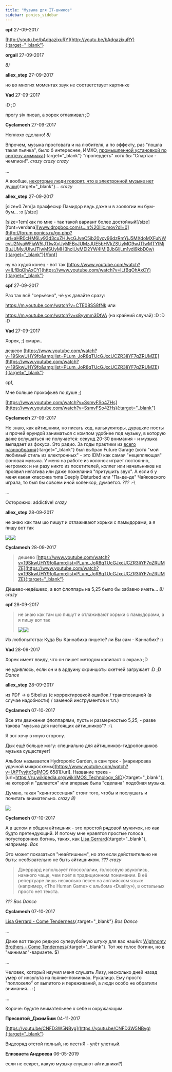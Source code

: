 ```yaml
---
title: "Музыка для IT-шников"
sidebar: ponics_sidebar
---
```


**cpf** 27-09-2017

[http://youtu.be/bAdqazixuRY](http://youtu.be/bAdqazixuRY){:target="_blank"}


**orgail** 27-09-2017

 *8)*


**allex_step** 27-09-2017

но во многих моментах звук не соответствует картинке


**Vad** 27-09-2017

 :D ;D

прогу siv писал, а хорек отлаживал ;D


**Cyclamech** 27-09-2017

Неплохо сделано! *8)*

Впрочем, музыка простовата и на любителя, а по эффекту, раз "пошла такая пьянка", было б интереснее, ИМХО, [промышленной установкой по синтезу аммиака](https://ru.wikipedia.org/wiki/%D0%9F%D1%80%D0%BE%D1%86%D0%B5%D1%81%D1%81_%D0%93%D0%B0%D0%B1%D0%B5%D1%80%D0%B0){:target="_blank"} "пропердеть" хотя бы "Спартак - чемпион!". *crazy* *crazy* *crazy*

…

А вообще, [некоторые люди говорят, что в электронной музыке нет души](https://www.mixcloud.com/Disia/some-people-say-that-electronic-music-has-not-got-soul/){:target="_blank"}… *crazy*


**allex_step** 27-09-2017

[size=0.7em]а прахфесыр Памидор ведь даже и в зоологии ни бум-бум... :o [/size]

[size=1em]как по мне - так такой вариант более достойный[/size][font=verdana][www.dropbox.com/s...n%20Ilic.mov?dl=0](http://forum.ponics.ru/go.php?url=aHR0cHM6Ly93d3cuZHJvcGJveC5jb20vcy96dzRmYjJ5MXdoMXFuNWcvU2NyaWFiaW5lJTIwXyUyMFByJUMzJUE5bHVkZSUyMG9wJTIwMTYlMjBuJUMyJUIwJTIwMSUyMHBhciUyMEl2YW4lMjBJbGljLm1vdj9kbD0w){:target="_blank"}[/font]

ну на худой конец - вот так [https://www.youtube.com/watch?v=ILfBqOhAxCY](https://www.youtube.com/watch?v=ILfBqOhAxCY){:target="_blank"}


**cpf** 27-09-2017

Раз так всё "серьёзно", чё уж давайте сразу:

https://m.youtube.com/watch?v=CTE08SS8fNk или

https://m.youtube.com/watch?v=x8yymm3DtVA (на крайний случай) :D :D :D


**Vad** 27-09-2017

Хорек, ;) смари..

дешево [https://www.youtube.com/watch?v=19SkwUHY9fo&amp;list=PLum_JoR8qTUcGJxcUCZR3IiYF7qZRUMZE](https://www.youtube.com/watch?v=19SkwUHY9fo&amp;list=PLum_JoR8qTUcGJxcUCZR3IiYF7qZRUMZE){:target="_blank"}

cpf,

Мне больше прокофьев по душе ;)

[https://www.youtube.com/watch?v=SsmvFSo4ZHs](https://www.youtube.com/watch?v=SsmvFSo4ZHs){:target="_blank"}


**Cyclamech** 27-09-2017

Не знаю, как айтишники, но писать код, калькуляторы, дурацкие посты и прочей ерундой заниматься с компом удобнее под музыку, в которую даже вслушаться не получается: секунд 20-30 внимания - и музыка выпадает из фокуса. Это радио. За годы практики из [всего разнообразия](https://www.di.fm/channels){:target="_blank"} был выбран Future Garage (хотя "мой любимый стиль из електронных" - это IDM) как самая "нецепляющая" фоновая музыка. У меня на работе из колонок играет постоянно, негромко: и ни разу никто из посетителей, коллег или начальников не проявил негатива или даже пожелания "притушить звук". А если б у меня какая классика типа Deeply Disturbed или "Па-де-де" Чайковского играла, то был бы совсем иной коленкор, думается. *???* :-\

…

Осторожно: addictive! *crazy*


**allex_step** 28-09-2017

не знаю как там шо пишут и отлаживают хорьки с памыдорами, а я пишу вот так 

![](http://i.piccy.info/i9/a4eef2bd27d1f631670788c4cb00da3d/1506576175/126694/1149857/Screen_Shot_2017_09_28_at_08_20_05_800.jpg)![](http://i.piccy.info/a3/2017-09-28-05-22/i9-11618558/800x500-r/i.gif)


**Cyclamech** 28-09-2017

> дешево [https://www.youtube.com/watch?v=19SkwUHY9fo&amp;list=PLum_JoR8qTUcGJxcUCZR3IiYF7qZRUMZE](https://www.youtube.com/watch?v=19SkwUHY9fo&amp;list=PLum_JoR8qTUcGJxcUCZR3IiYF7qZRUMZE){:target="_blank"}

Дёшево-недёшево, а вот флоппарь на 5,25 было бы забавно иметь… *8)* *crazy*


**cpf** 28-09-2017

> не знаю как там шо пишут и отлаживают хорьки с памыдорами, а я пишу вот так 
> 
> ![](http://i.piccy.info/i9/a4eef2bd27d1f631670788c4cb00da3d/1506576175/126694/1149857/Screen_Shot_2017_09_28_at_08_20_05_800.jpg)![](http://i.piccy.info/a3/2017-09-28-05-22/i9-11618558/800x500-r/i.gif)

Из любопытства: Куда Вы Каннабиха пишете? ли Вы сам - Каннабих? :) 


**Vad** 28-09-2017

Хорек имеет ввиду, что он пишет методом копипаст с экрана ;D

не удивлюсь, если он и в ардуину скриншоты скетчей загружает :D ;D *Dance*


**allex_step** 28-09-2017

из PDF -&gt; в Sibelius (с корректировкой ошибок / транспозицией (в случае надобности) / заменой инструментов и т.п.)


**Cyclamech** 07-10-2017

Все эти движения флоппарями, пусть и размерностью 5,25, - разве такова "музыка для настоящих айтишников"? :-\

Я вот хочу в иную сторону.

Дык ещё больше могу: специально для айтишников-гидропонщиков музыка существует!

Альбом называется Hydroponic Garden, а сам трек - [маркировка удачной микросхемы](https://www.youtube.com/watch?v=UtPTvyjtx3g]MOS 6581[/url]. Название трека - [url=https://ru.wikipedia.org/wiki/MOS_Technology_SID){:target="_blank"}, на которой и "делается" или впервые была "сделана" подобная музыка.

Думаю, такая "квинтэссенция" стоит того, чтобы и послушать и почитать внимательно. *crazy* *8)*

![](https://i.ytimg.com/vi/f5ddAAYasgM/hqdefault.jpg)


**Cyclamech** 07-10-2017

А в целом и общем айтишник - это простой рядовой мужичок, но как будто претендующий. И потому мне нравятся простые голоса потусторонних богинь, таких, как [Lisa Gerrard](https://ru.wikipedia.org/wiki/%D0%94%D0%B6%D0%B5%D1%80%D1%80%D0%B0%D1%80%D0%B4,_%D0%9B%D0%B8%D0%B7%D0%B0){:target="_blank"}, например. *Bos*

Это может показаться "неайтишным", но это если действительно не быть: необязательно не быть айтишником. *???* *crazy*

> Джеррард использует глоссолалии, голосовую звукопись, намного чаще, чем поёт в традиционном понимании. В её репертуаре лишь несколько песен на английском языке (например, «The Human Game» с альбома «Duality»), в остальных просто нет текста.

*???* *Bos* *Dance*


**Cyclamech** 07-10-2017

[Lisa Gerrard - Come Tenderness](https://www.youtube.com/watch?v=QiYqYPEXsJU){:target="_blank"} *Bos* *Dance*

…

Даже вот такую редкую суперубойную штуку для вас нашёл: [Wighnomy Brothers - Come Tenderness](https://www.youtube.com/watch?v=hYW4k3ULgcc){:target="_blank"}. Тот же голос богини, но в "минимал"-варианте. $)

…

Человек, который научил меня слушать Лизу, несколько дней назад умер от инсульта на пьянке-поминках. Рукалицо. Ему просто "поплохело" от выпитого и переживаний, а люди особо не обратили внимания… :(

…

Короче: будьте внимательнее к себе и окружающим.


**Пресвятой_ДжимБим** 04-11-2017

[https://youtu.be/CNFD3W5NBvg](https://youtu.be/CNFD3W5NBvg){:target="_blank"}

Видеоряд отстой полный, но пестнЯ - улёт улетный.


**Елизваета Андреева** 06-05-2019

если не секрет, какую музыку слушают айтишники?)


